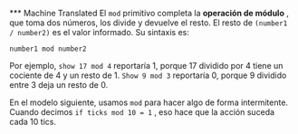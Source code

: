 ﻿*** Machine Translated
El `mod` primitivo completa la **operación de módulo** , que toma dos números, los divide y devuelve el resto. El resto de `(number1 / number2)` es el valor informado. Su sintaxis es:

`number1 mod number2`

Por ejemplo, `show 17 mod 4` reportaría 1, porque 17 dividido por 4 tiene un cociente de 4 y un resto de 1. `Show 9 mod 3` reportaría 0, porque 9 dividido entre 3 deja un resto de 0.

En el modelo siguiente, usamos `mod` para hacer algo de forma intermitente. Cuando decimos `if ticks mod 10 = 1` , eso hace que la acción suceda cada 10 tics.